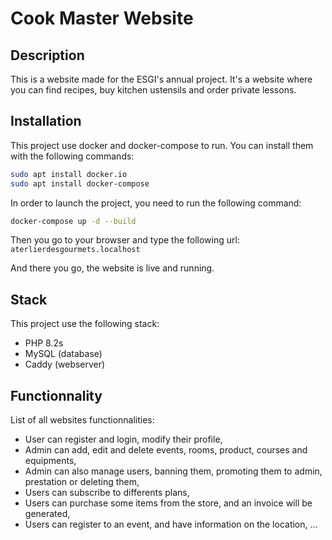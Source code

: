 # Cook Master Website

## Description

This is a website made for the ESGI's annual project. It's a website where you can find recipes, buy kitchen ustensils and order private lessons.

## Installation

This project use docker and docker-compose to run. You can install them with the following commands:

```bash
sudo apt install docker.io
sudo apt install docker-compose
```

In order to launch the project, you need to run the following command:

```bash
docker-compose up -d --build
```

Then you go to your browser and type the following url: `aterlierdesgourmets.localhost`

And there you go, the website is live and running.

## Stack

This project use the following stack:

- PHP 8.2s
- MySQL (database)
- Caddy (webserver)

## Functionnality

List of all websites functionnalities:

- User can register and login, modify their profile,
- Admin can add, edit and delete events, rooms, product, courses and equipments,
- Admin can also manage users, banning them, promoting them to admin, prestation or deleting them,
- Users can subscribe to differents plans,
- Users can purchase some items from the store, and an invoice will be generated,
- Users can register to an event, and have information on the location, ...
